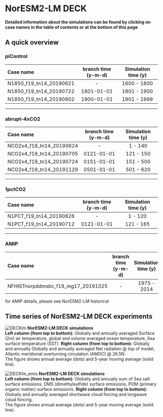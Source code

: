 # NorESM2-LM DECK 

**Detailed information about the simulations can be found by clicking on case names in the table of contents or at the bottom of this page**

## A quick overview


### piControl

| Case name |  branch time (y-m-d) | Simulation time (y) |   
| :--- | :---: |   :---: | 
|N1850_f19_tn14_20190621|  -  | 1600 - 1800  |
|N1850_f19_tn14_20190722|  1801-01-01  | 1801 - 1900  |
|N1850_f19_tn14_20190802|  1900-01-01  | 1901 - 1999  |
----------------------------------------------------------

### abrupt-4xCO2

| Case name |  branch time (y-m-d) | Simulation time (y) |   
| :--- | :---: |   :---: | 
|NCO2x4_f19_tn14_20190624|  -  | 1 - 140 |
|NCO2x4_f19_tn14_20190705|  0121-01-01  | 121 - 150  |
|NCO2x4_f19_tn14_20190724|  0151-01-01  | 151 - 500  |
|NCO2x4_f19_tn14_20191129|  0501-01-01  | 501 - 620  |
---------------------------------------------------------

### 1pctCO2

| Case name |  branch time (y-m-d) | Simulation time (y) |   
| :--- | :---: |   :---: | 
|N1PCT_f19_tn14_20190626|  -  | 1 - 120 |
|N1PCT_f19_tn14_20190712|  0121-01-01  | 121 - 165  |
-------------------------------------------------------

### AMIP
| Case name |  branch time (y-m-d) | Simulation time (y) |   
| :--- | :---: |   :---: | 
|NFHISTnorpddmsbc_f19_mg17_20191025|  -  | 1975 - 2014 |

for AMIP details, please see NorESM2-LM historical

## Time series of NorESM2-LM DECK experiments

![DECKlm](images/DECKlm.png)
**NorESM2-LM DECK simulations**  
**Left column (from top to bottom):** Globally and annually averaged Surface (2m) air temperature, global and volume averaged ocean temperature, Sea surface temperature (SST). **Right column (from top to bottom):** Globally and annually  Globally and annually averaged Net radiation @ top of model, Atlantic meridional overturning circulation (AMOC) @ 26.5N.   
The figure shows annual average (dots) and 5-year moving average (solid line). 

![DECKlm_emis](images/DECKlm_emis.png)
**NorESM2-LM DECK simulations**  
**Left column (from top to bottom):** Globally and annually sum of Sea salt surface emissions, DMS (dimethylsulfide) surface emissions, POM (primary organic matter) surface emissions. **Right column (from top to bottom):**  Globally and annually averaged shortwave cloud forcing and longwave cloud forcing.  
The figure shows annual average (dots) and 5-year moving average (solid line). 

<!--
:::{figure-md} DECKlm
<img src="images/DECKlm.png" alt="NorESM2-LM DECK simulations<" style="width:100%">

**NorESM2-LM DECK simulations**  
**Left column (from top to bottom):** Globally and annually averaged Surface (2m) air temperature, global and volume averaged ocean temperature, Sea surface temperature (SST). **Right column (from top to bottom):** Globally and annually  Globally and annually averaged Net radiation @ top of model, Atlantic meridional overturning circulation (AMOC) @ 26.5N.   
The figure shows annual average (dots) and 5-year moving average (solid line). 
:::

:::{figure-md} DECKlm_emis
<img src="images/DECKlm_emis.png" alt="NorESM2-LM DECK simulations<" style="width:100%">

**NorESM2-LM DECK simulations**  
**Left column (from top to bottom):** Globally and annually sum of Sea salt surface emissions, DMS (dimethylsulfide) surface emissions, POM (primary organic matter) surface emissions. **Right column (from top to bottom):**  Globally and annually averaged shortwave cloud forcing and longwave cloud forcing.  
The figure shows annual average (dots) and 5-year moving average (solid line). 
:::
-->
